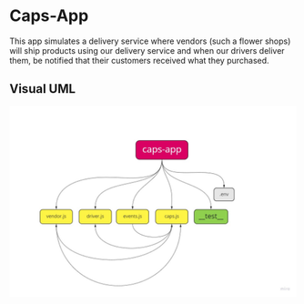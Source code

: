 # Caps-App

This app simulates a delivery service where vendors (such a flower shops) will ship products using our delivery service and when our drivers deliver them, be notified that their customers received what they purchased.

## Visual UML

![img1](/assets/caps-app.jpg)
